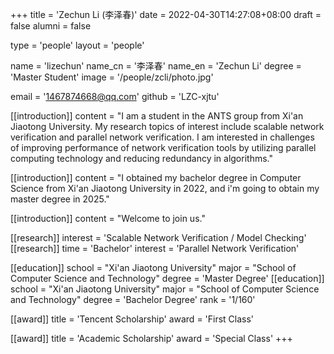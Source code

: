 +++
title = 'Zechun Li (李泽春)'
date = 2022-04-30T14:27:08+08:00
draft = false
alumni = false

type = 'people'
layout = 'people'

name = 'lizechun'
name_cn = '李泽春'
name_en = 'Zechun Li'
degree = 'Master Student'
image = '/people/zcli/photo.jpg'

email = '1467874668@qq.com'
github = 'LZC-xjtu'

[[introduction]]
    content = "I am a student in the ANTS group from Xi'an Jiaotong University. My research topics of interest include scalable network verification and parallel network verification. I am interested in challenges of improving performance of network verification tools by utilizing parallel computing technology and reducing redundancy in algorithms."

[[introduction]]
    content = "I obtained my bachelor degree in Computer Science from Xi'an Jiaotong University in 2022, and i'm going to obtain my master degree in 2025."

[[introduction]]
    content = "Welcome to join us."

[[research]]
    interest = 'Scalable Network Verification / Model Checking'
[[research]]
    time = 'Bachelor'
    interest = 'Parallel Network Verification'

[[education]]
    school = "Xi'an Jiaotong University"
    major = "School of Computer Science and Technology"
    degree = 'Master Degree'
[[education]]
    school = "Xi'an Jiaotong University"
    major = "School of Computer Science and Technology"
    degree = 'Bachelor Degree'
    rank = '1/160'

[[award]]
    title = 'Tencent Scholarship'
    award = 'First Class'

[[award]]
    title = 'Academic Scholarship'
    award = 'Special Class'
+++


